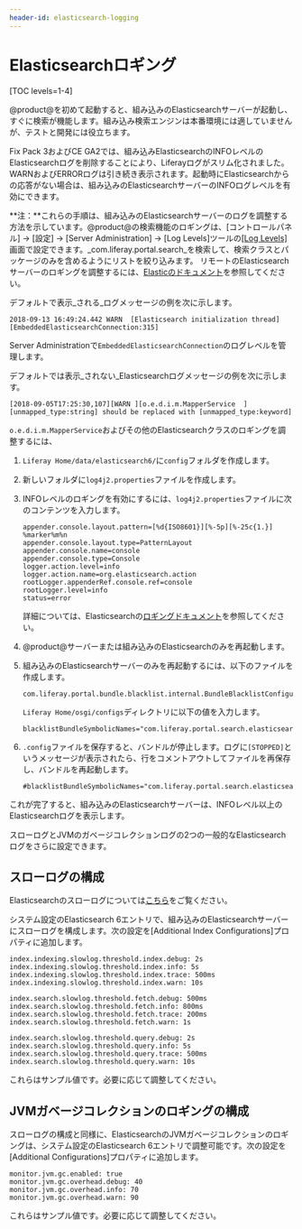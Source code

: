```yaml
---
header-id: elasticsearch-logging
---
```


# Elasticsearchロギング

[TOC levels=1-4]

@product@を初めて起動すると、組み込みのElasticsearchサーバーが起動し、すぐに検索が機能します。組み込み検索エンジンは本番環境には適していませんが、テストと開発には役立ちます。

Fix Pack 3およびCE GA2では、組み込みElasticsearchのINFOレベルのElasticsearchログを削除することにより、Liferayログがスリム化されました。WARNおよびERRORログは引き続き表示されます。起動時にElasticsearchからの応答がない場合は、組み込みのElasticsearchサーバーのINFOログレベルを有効にできます。

**注：**これらの手順は、組み込みのElasticsearchサーバーのログを調整する方法を示しています。@product@の検索機能のロギングは、[コントロールパネル] &rarr; [設定] &rarr; [Server Administration] &rarr; [Log Levels]ツールの[[Log Levels]](/docs/7-1/user/-/knowledge_base/u/server-administration)画面で設定できます。_com.liferay.portal.search_を検索して、検索クラスとパッケージのみを含めるようにリストを絞り込みます。
リモートのElasticsearchサーバーのロギングを調整するには、[Elasticのドキュメント](https://www.elastic.co/guide/en/elasticsearch/reference/6.1/logging.html)を参照してください。

デフォルトで表示_される_ログメッセージの例を次に示します。

    2018-09-13 16:49:24.442 WARN  [Elasticsearch initialization thread][EmbeddedElasticsearchConnection:315]

Server Administrationで`EmbeddedElasticsearchConnection`のログレベルを管理します。

デフォルトでは表示_されない_Elasticsearchログメッセージの例を次に示します。

    [2018-09-05T17:25:30,107][WARN ][o.e.d.i.m.MapperService  ] [unmapped_type:string] should be replaced with [unmapped_type:keyword]

`o.e.d.i.m.MapperService`およびその他のElasticsearchクラスのロギングを調整するには、

1. `Liferay Home/data/elasticsearch6/`に`config`フォルダを作成します。

2. 新しいフォルダに`log4j2.properties`ファイルを作成します。

3. INFOレベルのロギングを有効にするには、`log4j2.properties`ファイルに次のコンテンツを入力します。

       appender.console.layout.pattern=[%d{ISO8601}][%-5p][%-25c{1.}] %marker%m%n
       appender.console.layout.type=PatternLayout
       appender.console.name=console
       appender.console.type=Console
       logger.action.level=info
       logger.action.name=org.elasticsearch.action
       rootLogger.appenderRef.console.ref=console
       rootLogger.level=info
       status=error
   
   詳細については、Elasticsearchの[ロギングドキュメント](https://www.elastic.co/guide/en/elasticsearch/reference/6.x/logging.html)を参照してください。

4. @product@サーバーまたは組み込みのElasticsearchのみを再起動します。

5. 組み込みのElasticsearchサーバーのみを再起動するには、以下のファイルを作成します。

       com.liferay.portal.bundle.blacklist.internal.BundleBlacklistConfiguration.config
   
   `Liferay Home/osgi/configs`ディレクトリに以下の値を入力します。

       blacklistBundleSymbolicNames="com.liferay.portal.search.elasticsearch6.impl"
   
6. `.config`ファイルを保存すると、バンドルが停止します。ログに`[STOPPED]`というメッセージが表示されたら、行をコメントアウトしてファイルを再保存し、バンドルを再起動します。

       #blacklistBundleSymbolicNames="com.liferay.portal.search.elasticsearch6.impl"
   
これが完了すると、組み込みのElasticsearchサーバーは、INFOレベル以上のElasticsearchログを表示します。

スローログとJVMのガベージコレクションログの2つの一般的なElasticsearchログをさらに設定できます。

## スローログの構成

Elasticsearchのスローログについては[こちら](https://www.elastic.co/guide/en/elasticsearch/reference/6.1/index-modules-slowlog.html)をご覧ください。

システム設定のElasticsearch 6エントリで、組み込みのElasticsearchサーバーにスローログを構成します。次の設定を[Additional Index Configurations]プロパティに追加します。

    index.indexing.slowlog.threshold.index.debug: 2s
    index.indexing.slowlog.threshold.index.info: 5s
    index.indexing.slowlog.threshold.index.trace: 500ms
    index.indexing.slowlog.threshold.index.warn: 10s
    
    index.search.slowlog.threshold.fetch.debug: 500ms
    index.search.slowlog.threshold.fetch.info: 800ms
    index.search.slowlog.threshold.fetch.trace: 200ms
    index.search.slowlog.threshold.fetch.warn: 1s
    
    index.search.slowlog.threshold.query.debug: 2s
    index.search.slowlog.threshold.query.info: 5s
    index.search.slowlog.threshold.query.trace: 500ms
    index.search.slowlog.threshold.query.warn: 10s

これらはサンプル値です。必要に応じて調整してください。

## JVMガベージコレクションのロギングの構成

スローログの構成と同様に、ElasticsearchのJVMガベージコレクションのロギングは、システム設定のElasticsearch 6エントリで調整可能です。次の設定を[Additional Configurations]プロパティに追加します。

    monitor.jvm.gc.enabled: true
    monitor.jvm.gc.overhead.debug: 40
    monitor.jvm.gc.overhead.info: 70
    monitor.jvm.gc.overhead.warn: 90

これらはサンプル値です。必要に応じて調整してください。


